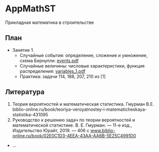 # AppMathST
Прикладная математика в строительстве

## План
- Занятие 1. 
  - Случайные события: определение, сложение и умножение, схема Бернулли: [events.pdf](https://github.com/VetrovSV/AppMathST/blob/master/events.pdf?raw=true)
  - Случайные величины: числовые характеристики, функция распределения: [variables_1.pdf](https://github.com/VetrovSV/AppMathST/blob/master/variables_1.pdf?raw=true)
  - Практика: задачи 114, 188, 207, 210 из [1]




## Литература
1. Теория вероятностей и математическая статистика.
Гмурман В.Е. biblio-online.ru/book/teoriya-veroyatnostey-i-matematicheskaya-statistika-431095
2. Руководство к решению задач по теории вероятностей и
математической статистике. В. Е. Гмурман. — 11-е изд.,
Издательство Юрайт, 2019. — 406 с www.biblio-online.ru/book/02E0C1D3-4EEA-43AA-AA6B-5E25C4991D0
- ...
